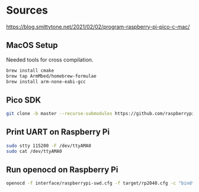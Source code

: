 # Sources

https://blog.smittytone.net/2021/02/02/program-raspberry-pi-pico-c-mac/


## MacOS Setup

Needed tools for cross compilation.

```bash
brew install cmake
brew tap ArmMbed/homebrew-formulae
brew install arm-none-eabi-gcc
```

## Pico SDK

```bash
git clone -b master --recurse-submodules https://github.com/raspberrypi/pico-sdk.git
```

## Print UART on Raspberry Pi

```bash
sudo stty 115200 -F /dev/ttyAMA0 
sudo cat /dev/ttyAMA0 
```

## Run openocd on Raspberry Pi

```bash
openocd -f interface/raspberrypi-swd.cfg -f target/rp2040.cfg -c "bindto 0.0.0.0"
```